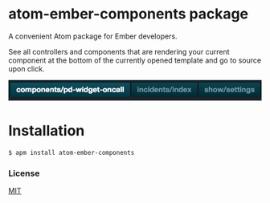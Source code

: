 # atom-ember-components package

A convenient Atom package for Ember developers.

See all controllers and components that are rendering your current component at the bottom of the currently opened template and go to source upon click.

![Atom-Ember-Components Screenshot](https://github.com/JustParsa/atom-ember-components/blob/master/resources/screenshot.png?raw=true)

# Installation

```bash
$ apm install atom-ember-components
```

### License

[MIT](./LICENSE.md)
